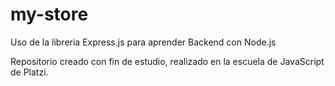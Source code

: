 # my-store
Uso de la libreria Express.js para aprender Backend con Node.js

Repositorio creado con fin de estudio, realizado en la escuela de JavaScript de Platzi.


